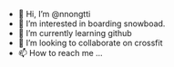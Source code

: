 - 👋 Hi, I’m @nnongtti
- 👀 I’m interested in boarding snowboad.
- 🌱 I’m currently learning github
- 💞️ I’m looking to collaborate on crossfit
- 📫 How to reach me ...

<!---
nnongtti/nnongtti is a ✨ special ✨ repository because its `README.md` (this file) appears on your GitHub profile.
You can click the Preview link to take a look at your changes.
--->
